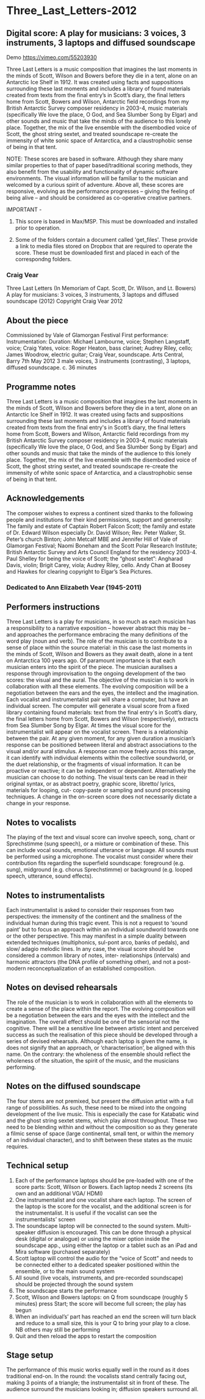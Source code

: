 # Three_Last_Letters-2012
## Digital score: A play for musicians: 3 voices, 3 instruments, 3 laptops and diffused soundscape

Demo https://vimeo.com/55203930 

Three Last Letters is a music composition that imagines the last moments in the minds of Scott, Wilson and Bowers before they die in a tent, alone on an Antarctic Ice Shelf in 1912. It was created using facts and suppositions surrounding these last moments and includes a library of found materials created from texts from the final entry’s in Scott’s diary, the final letters home from Scott, Bowers and Wilson, Antarctic field recordings from my British Antarctic Survey composer residency in 2003-4, music materials (specifically We love the place, O God, and Sea Slumber Song by Elgar) and other sounds and music that take the minds of the audience to this lonely place. Together, the mix of the live ensemble with the disembodied voice of Scott, the ghost string sextet, and treated soundscape re-create the immensity of white sonic space of Antarctica, and a claustrophobic sense of being in that tent.

NOTE: These scores are based in software. Although they share many similar properties to that of paper based/traditional scoring methods, they also benefit from the usability and functionality of dynamic software environments. The visual information will be familiar to the musician and welcomed by a curious spirit of adventure. Above all, these scores are responsive, evolving as the performance progresses – giving the feeling of being alive – and should be considered as co-operative creative partners.

IMPORTANT -

1) This score is based in Max/MSP. This must be downloaded and installed prior to operation.

2) Some of the folders contain a document called 'get_files'. These provide a link to media files stored on Dropbox that are required to operate the score. These must be downloaded first and placed in each of the correspondng folders.

### Craig Vear
Three Last Letters (In Memoriam of Capt. Scott, Dr. Wilson, and Lt. Bowers)
A play for musicians: 3 voices, 3 instruments, 3 laptops and diffused soundscape
(2012)
Copyright Craig Vear 2012

## About the piece
Commissioned by Vale of Glamorgan Festival
First performance:
Instrumentation:
Duration:
Michael Lambourne, voice; Stephen Langstaff, voice; Craig Yates, voice: Roger Heaton, bass clarinet; Audrey Riley, cello; James Woodrow, electric guitar; Craig Vear, soundscape.
Arts Central, Barry 7th May 2012
3 male voices, 3 instruments (contrasting), 3 laptops, diffused soundscape.
c. 36 minutes

## Programme notes
Three Last Letters is a music composition that imagines the last moments in the minds of Scott, Wilson and Bowers before they die in a tent, alone on an Antarctic Ice Shelf in 1912. It was created using facts and suppositions surrounding these last moments and includes a library of found materials created from texts from the final entry's in Scott’s diary, the final letters home from Scott, Bowers and Wilson, Antarctic field recordings from my British Antarctic Survey composer residency in 2003-4, music materials (specifically We love the place, O God, and Sea Slumber Song by Elgar) and other sounds and music that take the minds of the audience to this lonely place. Together, the mix of the live ensemble with the disembodied voice of Scott, the ghost string sextet, and treated soundscape re-create the immensity of white sonic space of Antarctica, and a claustrophobic sense of being in that tent.

## Acknowledgements
The composer wishes to express a continent sized thanks to the following people and institutions for their kind permissions, support and generosity: The family and estate of Captain Robert Falcon Scott; the family and estate of Dr. Edward Wilson especially Dr. David Wilson; Rev. Peter Walker, St. Peter’s church Binton; John Metcalf MBE and Jennifer Hill of Vale of Glamorgan Festival; Naomi Boneham and the Scott Polar Research Institute; British Antarctic Survey and Arts Council England for the residency 2003-4. Paul Shelley for being the voice of Scott; the “ghost sextet”: Angharad Davis, violin; Brigit Carey, viola; Audrey Riley, cello. Andy Chan at Boosey and Hawkes for clearing copyright to Elgar’s Sea Pictures.
### Dedicated to Ann Elizabeth Vear (1945-2011)

## Performers instructions
Three Last Letters is a play for musicians, in so much as each musician has a responsibility to a narrative exposition – however abstract this may be – and approaches the performance embracing the many definitions of the word play (noun and verb). The role of the musician is to contribute to a sense of place within the source material: in this case the last moments in the minds of Scott, Wilson and Bowers as they await death, alone in a tent on Antarctica 100 years ago. Of paramount importance is that each musician enters into the spirit of the piece.
The musician auralises a response through improvisation to the ongoing development of the two scores: the visual and the aural. The objective of the musician is to work in collaboration with all these elements. The evolving composition will be a negotiation between the ears and the eyes, the intellect and the imagination.
Each vocalist and instrumentalist pair will share a computer, but have an individual screen. The computer will generate a visual score from a fixed library containing found materials: text from the final entry's in Scott’s diary, the final letters home from Scott, Bowers and Wilson (respectively), extracts from Sea Slumber Song by Elgar. At times the visual score for the instrumentalist will appear on the vocalist screen. There is a relationship between the pair.
At any given moment, for any given duration a musician’s response can be positioned between literal and abstract associations to the visual and/or aural stimulus. A response can move freely across this range, it can identify with individual elements within the collective soundworld, or the duet relationship, or the fragments of visual information. It can be proactive or reactive; it can be independent or dependent. Alternatively the musician can choose to do nothing.
The visual texts can be read in their original syntax, or as abstract poetry, graphic score, libretto/ lyrics, materials for looping, cut- copy-paste or sampling and sound processing techniques. A change in the on-screen score does not necessarily dictate a change in your response.

## Notes to vocalists
The playing of the text and visual score can involve speech, song, chant or Sprechstimme (sung speech), or a mixture or combination of these. This can include vocal sounds, emotional utterance or language. All sounds must be performed using a microphone. The vocalist must consider where their contribution fits regarding the superfield soundscape: foreground (e.g. sung), midground (e.g. chorus Sprechstimme) or background (e.g. looped speech, utterance, sound effects).

## Notes to instrumentalists
Each instrumentalist is asked to consider their responses from two perspectives: the immensity of the continent and the smallness of the individual human during this tragic event. This is not a request to ‘sound paint’ but to focus an approach within an individual soundworld towards one or the other perspective. This may manifest in a simple duality between extended techniques (multiphonics, sul-pont arco, banks of pedals), and slow/ adagio melodic lines. In any case, the visual score should be considered a common library of notes, inter- relationships (intervals) and harmonic attractors (the DNA profile of something other), and not a post-modern reconceptualization of an established composition.

## Notes on devised rehearsals
The role of the musician is to work in collaboration with all the elements to create a sense of the place within the report. The evolving composition will be a negotiation between the ears and the eyes with the intellect and the imagination. The overall effect should be one of the sensorial not the cognitive. There will be a sensitive line between artistic intent and perceived success as such the realisation of this piece should be developed through a series of devised rehearsals. Although each laptop is given the name, is does not signify that an approach, or ‘characterisation’, be aligned with this name. On the contrary: the wholeness of the ensemble should reflect the wholeness of the situation, the spirit of the music, and the musicians performing.

## Notes on the diffused soundscape
The four stems are not premixed, but present the diffusion artist with a full range of possibilities. As such, these need to be mixed into the ongoing development of the live music. This is especially the case for Katabatic wind and the ghost string sextet stems, which play almost throughout. These two need to be blending within and without the composition so as they generate a filmic sense of space (large continental, small tent, or within the memory of an individual character), and to shift between these states as the music requires.

## Technical setup
1. Each of the performance laptops should be pre-loaded with one of the score parts: Scott, Wilson or Bowers. Each laptop needs 2 screens (its own and an additional VGA/ HDMI)
2. One instrumentalist and one vocalist share each laptop. The screen of the laptop is the score for the vocalist, and the additional screen is for the instrumentalist. It is useful if the vocalist can see the instrumentalists’ screen
3. The soundscape laptop will be connected to the sound system. Multi-speaker diffusion is encouraged. This can be done through a physical desk (digital or analogue) or using the mixer option inside the soundscape app., using either the laptop or a tablet such as an iPad and Mira software (purchased separately)
4. Scott laptop will control the audio for the “voice of Scott” and needs to be connected either to a dedicated speaker positioned within the ensemble, or to the main sound system
5. All sound (live vocals, instruments, and pre-recorded soundscape) should be projected through the sound system
6. The soundscape starts the performance
7. Scott, Wilson and Bowers laptops: on Q from soundscape (roughly
5 minutes) press Start; the score will become full screen; the play
has begun
8. When an individual’s’ part has reached an end the screen will turn
black and reduce to a small size, this is your Q to bring your play to
a close. NB others may still be performing
9. Quit and then reload the apps to restart the composition

## Stage setup
The performance of this music works equally well in the round as it does traditional end-on. In the round: the vocalists stand centrally facing out, making 3 points of a triangle; the instrumentalist sit in front of these. The audience surround the musicians looking in; diffusion speakers surround all.
